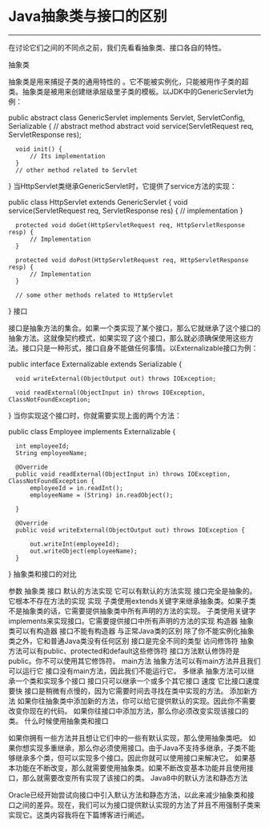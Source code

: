 
  # Java抽象类与接口的区别
  ---
  
  在讨论它们之间的不同点之前，我们先看看抽象类、接口各自的特性。
  
  抽象类
  
  抽象类是用来捕捉子类的通用特性的 。它不能被实例化，只能被用作子类的超类。抽象类是被用来创建继承层级里子类的模板。以JDK中的GenericServlet为例：
  
  public abstract class GenericServlet implements Servlet, ServletConfig, Serializable {
      // abstract method
      abstract void service(ServletRequest req, ServletResponse res);
  
      void init() {
          // Its implementation
      }
      // other method related to Servlet
  }
  当HttpServlet类继承GenericServlet时，它提供了service方法的实现：
  
  public class HttpServlet extends GenericServlet {
      void service(ServletRequest req, ServletResponse res) {
          // implementation
      }
  
      protected void doGet(HttpServletRequest req, HttpServletResponse resp) {
          // Implementation
      }
  
      protected void doPost(HttpServletRequest req, HttpServletResponse resp) {
          // Implementation
      }
  
      // some other methods related to HttpServlet
  }
  接口
  
  接口是抽象方法的集合。如果一个类实现了某个接口，那么它就继承了这个接口的抽象方法。这就像契约模式，如果实现了这个接口，那么就必须确保使用这些方法。接口只是一种形式，接口自身不能做任何事情。以Externalizable接口为例：
  
  public interface Externalizable extends Serializable {
  
      void writeExternal(ObjectOutput out) throws IOException;
  
      void readExternal(ObjectInput in) throws IOException, ClassNotFoundException;
  }
  当你实现这个接口时，你就需要实现上面的两个方法：
  
  public class Employee implements Externalizable {
  
      int employeeId;
      String employeeName;
  
      @Override
      public void readExternal(ObjectInput in) throws IOException, ClassNotFoundException {
          employeeId = in.readInt();
          employeeName = (String) in.readObject();
  
      }
  
      @Override
      public void writeExternal(ObjectOutput out) throws IOException {
  
          out.writeInt(employeeId);
          out.writeObject(employeeName);
      }
  }
  抽象类和接口的对比
  
  参数	抽象类	接口
  默认的方法实现	它可以有默认的方法实现	接口完全是抽象的。它根本不存在方法的实现
  实现	子类使用extends关键字来继承抽象类。如果子类不是抽象类的话，它需要提供抽象类中所有声明的方法的实现。	子类使用关键字implements来实现接口。它需要提供接口中所有声明的方法的实现
  构造器	抽象类可以有构造器	接口不能有构造器
  与正常Java类的区别	除了你不能实例化抽象类之外，它和普通Java类没有任何区别	接口是完全不同的类型
  访问修饰符	抽象方法可以有public、protected和default这些修饰符	接口方法默认修饰符是public。你不可以使用其它修饰符。
  main方法	抽象方法可以有main方法并且我们可以运行它	接口没有main方法，因此我们不能运行它。
  多继承	抽象方法可以继承一个类和实现多个接口	接口只可以继承一个或多个其它接口
  速度	它比接口速度要快	接口是稍微有点慢的，因为它需要时间去寻找在类中实现的方法。
  添加新方法	如果你往抽象类中添加新的方法，你可以给它提供默认的实现。因此你不需要改变你现在的代码。	如果你往接口中添加方法，那么你必须改变实现该接口的类。
  什么时候使用抽象类和接口
  
  如果你拥有一些方法并且想让它们中的一些有默认实现，那么使用抽象类吧。
  如果你想实现多重继承，那么你必须使用接口。由于Java不支持多继承，子类不能够继承多个类，但可以实现多个接口。因此你就可以使用接口来解决它。
  如果基本功能在不断改变，那么就需要使用抽象类。如果不断改变基本功能并且使用接口，那么就需要改变所有实现了该接口的类。
  Java8中的默认方法和静态方法
  
  Oracle已经开始尝试向接口中引入默认方法和静态方法，以此来减少抽象类和接口之间的差异。现在，我们可以为接口提供默认实现的方法了并且不用强制子类来实现它。这类内容我将在下篇博客进行阐述。

